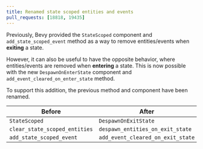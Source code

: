 ```yaml
---
title: Renamed state scoped entities and events
pull_requests: [18818, 19435]
---
```


Previously, Bevy provided the `StateScoped` component and `add_state_scoped_event` method
as a way to remove entities/events when **exiting** a state.

However, it can also be useful to have the opposite behavior,
where entities/events are removed when **entering** a state.
This is now possible with the new `DespawnOnEnterState` component and `add_event_cleared_on_enter_state` method.

To support this addition, the previous method and component have been renamed.

| Before                        | After                             |
|-------------------------------|-----------------------------------|
| `StateScoped`                 | `DespawnOnExitState`              |
| `clear_state_scoped_entities` | `despawn_entities_on_exit_state`  |
| `add_state_scoped_event`      | `add_event_cleared_on_exit_state` |
